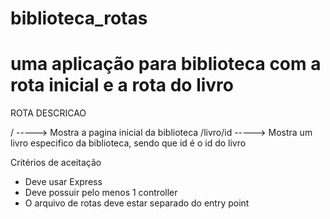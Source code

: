 # biblioteca_rotas
uma aplicação para biblioteca com a rota inicial e a rota do livro
================================================

ROTA                                       DESCRICAO

 /               ----->         Mostra a pagina inicial da biblioteca
 /livro/id       ----->   Mostra um livro especifico da biblioteca, sendo que id é o id do livro

Critérios de aceitação
- Deve usar Express
- Deve possuir pelo menos 1 controller
- O arquivo de rotas deve estar separado do entry point
